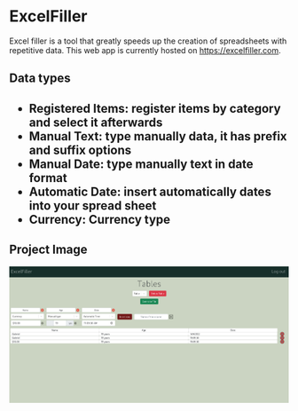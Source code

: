 # ExcelFiller
Excel filler is a tool that greatly speeds up the creation of spreadsheets with repetitive data.
This web app is currently hosted on https://excelfiller.com.

<h2>Data types<h2>
  <ul>
    <li>Registered Items: register items by category and select it afterwards</li>
    <li>Manual Text: type manually data, it has prefix and suffix options</li>
    <li>Manual Date: type manually text in date format</li>
    <li>Automatic Date: insert automatically dates into your spread sheet</li>
    <li>Currency: Currency type</li>
  </ul>

<h2>Project Image</h2>
<img src="./client/public/sampleProject.png"></img>
